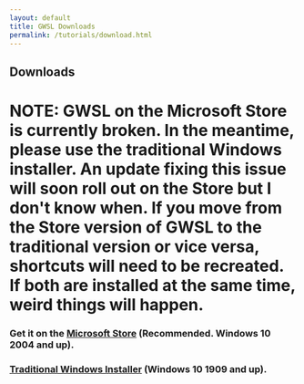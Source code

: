 ```yaml
---
layout: default
title: GWSL Downloads
permalink: /tutorials/download.html
---
```


## Downloads

# NOTE: GWSL on the Microsoft Store is currently broken. In the meantime, please use the traditional Windows installer. An update fixing this issue will soon roll out on the Store but I don't know when. If you move from the Store version of GWSL to the traditional version or vice versa, shortcuts will need to be recreated. If both are installed at the same time, weird things will happen.

### Get it on the [Microsoft Store](https://www.microsoft.com/store/productId/9NL6KD1H33V3) (Recommended. Windows 10 2004 and up).


### [Traditional Windows Installer](https://github.com/Opticos/GWSL-Source/releases/) (Windows 10 1909 and up).

